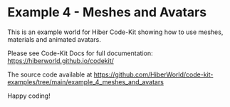 # Example 4 - Meshes and Avatars

This is an example world for Hiber Code-Kit showing how to use meshes, materials and animated avatars.

Please see Code-Kit Docs for full documentation:
https://hiberworld.github.io/codekit/

The source code available at
https://github.com/HiberWorld/code-kit-examples/tree/main/example_4_meshes_and_avatars

Happy coding!
